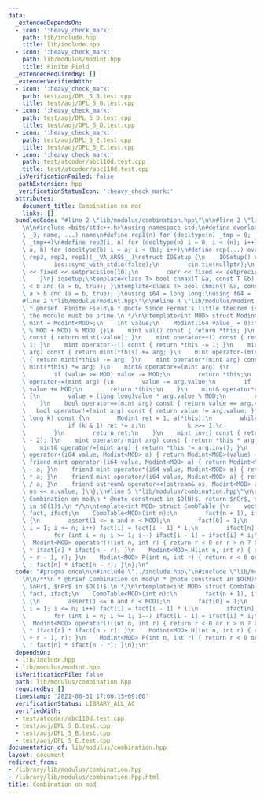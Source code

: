 ```yaml
---
data:
  _extendedDependsOn:
  - icon: ':heavy_check_mark:'
    path: lib/include.hpp
    title: lib/include.hpp
  - icon: ':heavy_check_mark:'
    path: lib/modulus/modint.hpp
    title: Finite Field
  _extendedRequiredBy: []
  _extendedVerifiedWith:
  - icon: ':heavy_check_mark:'
    path: test/aoj/DPL_5_B.test.cpp
    title: test/aoj/DPL_5_B.test.cpp
  - icon: ':heavy_check_mark:'
    path: test/aoj/DPL_5_D.test.cpp
    title: test/aoj/DPL_5_D.test.cpp
  - icon: ':heavy_check_mark:'
    path: test/aoj/DPL_5_E.test.cpp
    title: test/aoj/DPL_5_E.test.cpp
  - icon: ':heavy_check_mark:'
    path: test/atcoder/abc110d.test.cpp
    title: test/atcoder/abc110d.test.cpp
  _isVerificationFailed: false
  _pathExtension: hpp
  _verificationStatusIcon: ':heavy_check_mark:'
  attributes:
    document_title: Combination on mod
    links: []
  bundledCode: "#line 2 \"lib/modulus/combination.hpp\"\n\n#line 2 \"lib/include.hpp\"\
    \n\n#include <bits/stdc++.h>\nusing namespace std;\n#define overload3(_1, _2,\
    \ _3, name, ...) name\n#define rep1(n) for (decltype(n) _tmp = 0; _tmp < (n);\
    \ _tmp++)\n#define rep2(i, n) for (decltype(n) i = 0; i < (n); i++)\n#define rep3(i,\
    \ a, b) for (decltype(b) i = a; i < (b); i++)\n#define rep(...) overload3(__VA_ARGS__,\
    \ rep3, rep2, rep1)(__VA_ARGS__)\nstruct IOSetup {\n    IOSetup() noexcept {\n\
    \        ios::sync_with_stdio(false);\n        cin.tie(nullptr);\n        cout\
    \ << fixed << setprecision(10);\n        cerr << fixed << setprecision(10);\n\
    \    }\n} iosetup;\ntemplate<class T> bool chmax(T &a, const T &b) { return a\
    \ < b and (a = b, true); }\ntemplate<class T> bool chmin(T &a, const T &b) { return\
    \ a > b and (a = b, true); }\nusing i64 = long long;\nusing f64 = long double;\n\
    #line 2 \"lib/modulus/modint.hpp\"\n\n#line 4 \"lib/modulus/modint.hpp\"\n\n/**\n\
    \ * @brief  Finite Field\n * @note Since Fermat's little theorem is used for division,\
    \ the modulo must be prime.\n */\n\ntemplate<int MOD> struct Modint {\n    using\
    \ mint = Modint<MOD>;\n    int value;\n    Modint(i64 value_ = 0):\n        value((value_\
    \ % MOD + MOD) % MOD) {}\n    mint val() const { return *this; }\n    mint operator-()\
    \ const { return mint(-value); }\n    mint operator++() const { return *this +=\
    \ 1; }\n    mint operator--() const { return *this -= 1; }\n    mint operator+(mint\
    \ arg) const { return mint(*this) += arg; }\n    mint operator-(mint arg) const\
    \ { return mint(*this) -= arg; }\n    mint operator*(mint arg) const { return\
    \ mint(*this) *= arg; }\n    mint& operator+=(mint arg) {\n        value += arg.value;\n\
    \        if (value >= MOD) value -= MOD;\n        return *this;\n    }\n    mint&\
    \ operator-=(mint arg) {\n        value -= arg.value;\n        if (value < 0)\
    \ value += MOD;\n        return *this;\n    }\n    mint& operator*=(mint arg)\
    \ {\n        value = (long long)value * arg.value % MOD;\n        return *this;\n\
    \    }\n    bool operator==(mint arg) const { return value == arg.value; }\n \
    \   bool operator!=(mint arg) const { return value != arg.value; }\n    mint pow(long\
    \ long k) const {\n        Modint ret = 1, a(*this);\n        while (k > 0) {\n\
    \            if (k & 1) ret *= a;\n            k >>= 1;\n            a *= a;\n\
    \        }\n        return ret;\n    }\n    mint inv() const { return pow(MOD\
    \ - 2); }\n    mint operator/(mint arg) const { return *this * arg.inv(); }\n\
    \    mint& operator/=(mint arg) { return *this *= arg.inv(); }\n    friend mint\
    \ operator+(i64 value, Modint<MOD> a) { return Modint<MOD>(value) + a; }\n   \
    \ friend mint operator-(i64 value, Modint<MOD> a) { return Modint<MOD>(value)\
    \ - a; }\n    friend mint operator*(i64 value, Modint<MOD> a) { return Modint<MOD>(value)\
    \ * a; }\n    friend mint operator/(i64 value, Modint<MOD> a) { return Modint<MOD>(value)\
    \ / a; }\n    friend ostream& operator<<(ostream& os, Modint<MOD> a) { return\
    \ os << a.value; }\n};\n#line 5 \"lib/modulus/combination.hpp\"\n\n/**\n * @brief\
    \ Combination on mod\n * @note construct in $O(N)$, return $nCr$, $nHr$, $nPr$\
    \ in $O(1)$.\n */\n\ntemplate<int MOD> struct CombTable {\n    vector<Modint<MOD>>\
    \ fact, ifact;\n    CombTable<MOD>(int n):\n        fact(n + 1), ifact(n + 1)\
    \ {\n        assert(1 <= n and n < MOD);\n        fact[0] = 1;\n        for (int\
    \ i = 1; i <= n; i++) fact[i] = fact[i - 1] * i;\n        ifact[n] = fact[n].inv();\n\
    \        for (int i = n; i >= 1; i--) ifact[i - 1] = ifact[i] * i;\n    }\n  \
    \  Modint<MOD> operator()(int n, int r) { return r < 0 or r > n ? 0 : fact[n]\
    \ * ifact[r] * ifact[n - r]; }\n    Modint<MOD> H(int n, int r) { return operator()(n\
    \ + r - 1, r); }\n    Modint<MOD> P(int n, int r) { return r < 0 or r > n ? 0\
    \ : fact[n] * ifact[n - r]; }\n};\n"
  code: "#pragma once\n\n#include \"../include.hpp\"\n#include \"lib/modulus/modint.hpp\"\
    \n\n/**\n * @brief Combination on mod\n * @note construct in $O(N)$, return $nCr$,\
    \ $nHr$, $nPr$ in $O(1)$.\n */\n\ntemplate<int MOD> struct CombTable {\n    vector<Modint<MOD>>\
    \ fact, ifact;\n    CombTable<MOD>(int n):\n        fact(n + 1), ifact(n + 1)\
    \ {\n        assert(1 <= n and n < MOD);\n        fact[0] = 1;\n        for (int\
    \ i = 1; i <= n; i++) fact[i] = fact[i - 1] * i;\n        ifact[n] = fact[n].inv();\n\
    \        for (int i = n; i >= 1; i--) ifact[i - 1] = ifact[i] * i;\n    }\n  \
    \  Modint<MOD> operator()(int n, int r) { return r < 0 or r > n ? 0 : fact[n]\
    \ * ifact[r] * ifact[n - r]; }\n    Modint<MOD> H(int n, int r) { return operator()(n\
    \ + r - 1, r); }\n    Modint<MOD> P(int n, int r) { return r < 0 or r > n ? 0\
    \ : fact[n] * ifact[n - r]; }\n};\n"
  dependsOn:
  - lib/include.hpp
  - lib/modulus/modint.hpp
  isVerificationFile: false
  path: lib/modulus/combination.hpp
  requiredBy: []
  timestamp: '2021-08-31 17:00:15+09:00'
  verificationStatus: LIBRARY_ALL_AC
  verifiedWith:
  - test/atcoder/abc110d.test.cpp
  - test/aoj/DPL_5_D.test.cpp
  - test/aoj/DPL_5_B.test.cpp
  - test/aoj/DPL_5_E.test.cpp
documentation_of: lib/modulus/combination.hpp
layout: document
redirect_from:
- /library/lib/modulus/combination.hpp
- /library/lib/modulus/combination.hpp.html
title: Combination on mod
---
```

